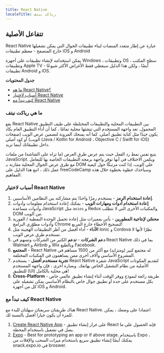 ```yaml
---
title: React Native
localeTitle: رياكت نيتف
---
```

## تتفاعل الأصلية

React Native عبارة عن إطار متعدد المنصات لبناء تطبيقات الجوال التي يمكن تشغيلها خارج المتصفح - معظم تطبيقات iOS و Android

يمكن استخدامه لإنشاء تطبيقات على أجهزة Windows ، وتطبيقات OS سطح المكتب ، وتطبيقات Apple TV أيضًا ، ولكن هذا الدليل سيغطي فقط الأغراض الأكثر شيوعًا - تطبيقات Android و iOS.

**جدول المحتويات**

*   [ما هو React Native؟](#what-is-react-native)
*   [أسباب لاختيار React Native](#reasons-to-choose-react-native)
*   [كيف تبدأ مع React Native](#how-to-get-started-with-react-native)

### ما هي رياكت نيتف

يقع React Native بين التطبيقات المحلية والتطبيقات المختلطة على طيف التطبيق المحمول. تعد واجهة المستخدم التي تنشئها محلية تمامًا ، كما أن أداء التطبيق العام يكاد يكون جيدًا مثل كتابة تطبيق أصلي. كما أنه يمنحك المرونة لتضمين عرض الويب (صفحات الويب) أو كود أصلي (Java / Kotlin for Android ، Objective C / Swift for iOS) داخل تطبيقاتك أينما تريد.

يتبع نفس نمط رد الفعل حيث يتم عرض طرق العرض (ما تراه على الشاشة) من ملفات JavaScript. ويكمن الاختلاف في أنها توفر واجهة برمجة التطبيقات الخاصة بها للتعامل مع طرق عرض الجوال المحلية مقارنة بـ DOM على الويب. إذا كنت مرتبكًا حول كيفية عمل ذلك ، اتبع هذا الدليل على freeCodeCamp وسيأخذك خطوة بخطوة خلال هذه المفاهيم.

### أسباب لاختيار React Native

1.  **إعادة استخدام الرمز** - يستخدم رمزًا واحدًا يتم مشاركته بين النظامين الأساسيين.
2.  **إعادة استخدام أدوات ومهارات الويب** - يمكنك إعادة استخدام معلومات وأدوات وأدوات مساعدة JavaScript مثل `axios` و Redux والمكتبات الأخرى التي لا تتطلب DOM من الويب.
3.  **محسّن لإنتاجية المطورين** - يأتي بمميزات مثل إعادة تحميل الوحدة النمطية / الفورية وأدوات مطوّري البرامج Chrome لتصحيح الأخطاء خارج المربع!
4.  **الأداء** - أداء أفضل من أطر التطبيقات الهجينة مثل Ionic و Cordova نظرًا لأنها لا تستخدم طرق عرض الويب.
5.  **دعم الشركات** - **تدعم** الكثير من الشركات وتسهم في React Native بما في ذلك Walmart و Airbnb و Wix وبالطبع Facebook.
6.  **المجتمع** - React Native له مجتمع كبير (ومتزايد) مع أكثر من 1500 مساهم في المشروع الأساسي وآلاف أخرى ممن يساهمون في المكتبات المختلفة.
7.  **تجربة مستخدم أفضل** - يستخدم React Native شفرة JavaScript لتقديم المكونات الأصلية من نظام التشغيل الخاص بهاتفك. وبعبارة أخرى ، فإن واجهة المستخدم للتطبيق (UI) هي محلية بالكامل!
8.  **Cross-Platform** - طريقة رائعة لنموذج ووفر الوقت أثناء إنشاء تطبيق عالمي خاص بكل مستخدم على حدة أو تطبيق جوال خاص بالنظام الأساسي يمكن تشغيله على كل من أجهزة iOS و Android.

### كيف تبدأ مع React Native

هناك طريقتان سريعتان سهلتان للبدء مع React Native. اعتمادا على وضعك ، يمكن للمرء أن يكون خيارا أفضل بالنسبة لك.

1.  [Create React Native App](https://www.npmjs.com/package/create-react-native-app) - على غرار إنشاء تطبيق React فإنه الحصول على ما يصل في تشغيل باستخدام المحطة.
2.  [Expo](https://expo.io) - Best for prototyping an app or if above stage. باستخدام Expo ، يمكنك أيضًا إنشاء تطبيق سريع باستخدام ميزات السحب والإفلات من snack.expo.io في broswer.
